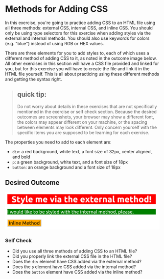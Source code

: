 # Methods for Adding CSS

In this exercise, you're going to practice adding CSS to an HTML file using all three methods: external CSS, internal CSS, and inline CSS. You should only be using type selectors for this exercise when adding styles via the external and internal methods. You should also use keywords for colors (e.g. "blue") instead of using RGB or HEX values.

There are three elements for you to add styles to, each of which uses a different method of adding CSS to it, as noted in the outcome image below. All other exercises in this section will have a CSS file provided and linked for you, but for this exercise you will have to create the file and link it in the HTML file yourself. This is all about practicing using these different methods and getting the syntax right.

> ## quick tip:
>
> Do not worry about details in these exercises that are not specifically mentioned in the exercise or self check section. Because the desired outcomes are screenshots, your browser may show a different font, the colors may appear different on your machine, or the spacing between elements may look different. Only concern yourself with the specific items you are supposed to be learning for each exercise.

The properties you need to add to each element are:

-   `div`: a red background, white text, a font size of 32px, center aligned, and bold
-   `p`: a green background, white text, and a font size of 18px
-   `button`: an orange background and a font size of 18px

## Desired Outcome

![desired outcome](./desired-outcome.png)

### Self Check

-   Did you use all three methods of adding CSS to an HTML file?
-   Did you properly link the external CSS file in the HTML file?
-   Does the `div` element have CSS added via the external method?
-   Does the `p` element have CSS added via the internal method?
-   Does the `button` element have CSS added via the inline method?
